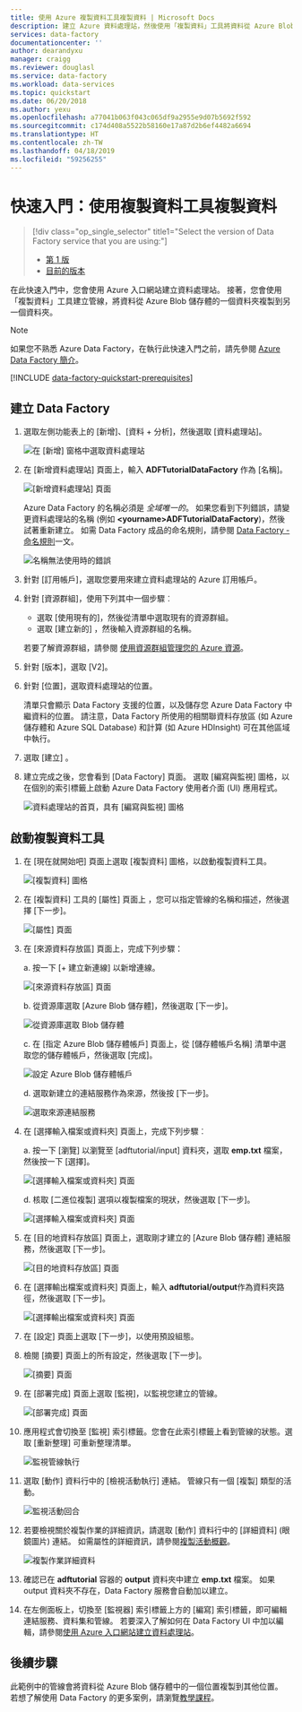 ```yaml
---
title: 使用 Azure 複製資料工具複製資料 | Microsoft Docs
description: 建立 Azure 資料處理站，然後使用「複製資料」工具將資料從 Azure Blob 儲存體中的某個位置複製到另一個位置。
services: data-factory
documentationcenter: ''
author: dearandyxu
manager: craigg
ms.reviewer: douglasl
ms.service: data-factory
ms.workload: data-services
ms.topic: quickstart
ms.date: 06/20/2018
ms.author: yexu
ms.openlocfilehash: a77041b063f043c065df9a2955e9d07b5692f592
ms.sourcegitcommit: c174d408a5522b58160e17a87d2b6ef4482a6694
ms.translationtype: HT
ms.contentlocale: zh-TW
ms.lasthandoff: 04/18/2019
ms.locfileid: "59256255"
---
```

# <a name="quickstart-use-the-copy-data-tool-to-copy-data"></a>快速入門：使用複製資料工具複製資料

> [!div class="op_single_selector" title1="Select the version of Data Factory service that you are using:"]
> * [第 1 版](v1/data-factory-copy-data-from-azure-blob-storage-to-sql-database.md)
> * [目前的版本](quickstart-create-data-factory-copy-data-tool.md)

在此快速入門中，您會使用 Azure 入口網站建立資料處理站。 接著，您會使用「複製資料」工具建立管線，將資料從 Azure Blob 儲存體的一個資料夾複製到另一個資料夾。 

> [!NOTE]
> 如果您不熟悉 Azure Data Factory，在執行此快速入門之前，請先參閱 [Azure Data Factory 簡介](data-factory-introduction.md)。 

[!INCLUDE [data-factory-quickstart-prerequisites](../../includes/data-factory-quickstart-prerequisites.md)] 

## <a name="create-a-data-factory"></a>建立 Data Factory

1. 選取左側功能表上的 [新增]、[資料 + 分析]，然後選取 [資料處理站]。 
   
   ![在 [新增] 窗格中選取資料處理站](./media/quickstart-create-data-factory-copy-data-tool/new-azure-data-factory-menu.png)
1. 在 [新增資料處理站] 頁面上，輸入 **ADFTutorialDataFactory** 作為 [名稱]。 
      
   ![[新增資料處理站] 頁面](./media/quickstart-create-data-factory-copy-data-tool/new-azure-data-factory.png)
 
   Azure Data Factory 的名稱必須是 *全域唯一的*。 如果您看到下列錯誤，請變更資料處理站的名稱 (例如 **&lt;yourname&gt;ADFTutorialDataFactory**)，然後試著重新建立。 如需 Data Factory 成品的命名規則，請參閱 [Data Factory - 命名規則](naming-rules.md)一文。
  
   ![名稱無法使用時的錯誤](./media/quickstart-create-data-factory-portal/name-not-available-error.png)
1. 針對 [訂用帳戶]，選取您要用來建立資料處理站的 Azure 訂用帳戶。 
1. 針對 [資源群組]，使用下列其中一個步驟︰
     
   - 選取 [使用現有的]，然後從清單中選取現有的資源群組。 
   - 選取 [建立新的] ，然後輸入資源群組的名稱。   
         
   若要了解資源群組，請參閱 [使用資源群組管理您的 Azure 資源](../azure-resource-manager/resource-group-overview.md)。  
1. 針對 [版本]，選取 [V2]。
1. 針對 [位置]，選取資料處理站的位置。 

   清單只會顯示 Data Factory 支援的位置，以及儲存您 Azure Data Factory 中繼資料的位置。 請注意，Data Factory 所使用的相關聯資料存放區 (如 Azure 儲存體和 Azure SQL Database) 和計算 (如 Azure HDInsight) 可在其他區域中執行。

1. 選取 [建立] 。
1. 建立完成之後，您會看到 [Data Factory] 頁面。 選取 [編寫與監視] 圖格，以在個別的索引標籤上啟動 Azure Data Factory 使用者介面 (UI) 應用程式。
   
   ![資料處理站的首頁，具有 [編寫與監視] 圖格](./media/quickstart-create-data-factory-copy-data-tool/data-factory-home-page.png)

## <a name="start-the-copy-data-tool"></a>啟動複製資料工具

1. 在 [現在就開始吧] 頁面上選取 [複製資料] 圖格，以啟動複製資料工具。 

   ![[複製資料] 圖格](./media/quickstart-create-data-factory-copy-data-tool/copy-data-tool-tile.png)

1. 在 [複製資料] 工具的 [屬性] 頁面上 ，您可以指定管線的名稱和描述，然後選擇 [下一步]。 

   ![[屬性] 頁面](./media/quickstart-create-data-factory-copy-data-tool/copy-data-tool-properties-page.png)
1. 在 [來源資料存放區]  頁面上，完成下列步驟：

    a. 按一下 [+ 建立新連線] 以新增連線。

    ![[來源資料存放區] 頁面](./media/quickstart-create-data-factory-copy-data-tool/new-source-linked-service.png)

    b. 從資源庫選取 [Azure Blob 儲存體]，然後選取 [下一步]。

    ![從資源庫選取 Blob 儲存體](./media/quickstart-create-data-factory-copy-data-tool/select-blob-source.png)

    c. 在 [指定 Azure Blob 儲存體帳戶] 頁面上，從 [儲存體帳戶名稱] 清單中選取您的儲存體帳戶，然後選取 [完成]。 

   ![設定 Azure Blob 儲存體帳戶](./media/quickstart-create-data-factory-copy-data-tool/configure-blob-storage.png)

   d. 選取新建立的連結服務作為來源，然後按 [下一步]。

   ![選取來源連結服務](./media/quickstart-create-data-factory-copy-data-tool/select-source-linked-service.png)


1. 在 [選擇輸入檔案或資料夾] 頁面上，完成下列步驟︰

   a. 按一下 [瀏覽] 以瀏覽至 [adftutorial/input] 資料夾，選取 **emp.txt** 檔案，然後按一下 [選擇]。 

   ![[選擇輸入檔案或資料夾] 頁面](./media/quickstart-create-data-factory-copy-data-tool/configure-source-path.png)

   d. 核取 [二進位複製] 選項以複製檔案的現狀，然後選取 [下一步]。 

   ![[選擇輸入檔案或資料夾] 頁面](./media/quickstart-create-data-factory-copy-data-tool/select-binary-copy.png)


1. 在 [目的地資料存放區] 頁面上，選取剛才建立的 [Azure Blob 儲存體] 連結服務，然後選取 [下一步]。 

   ![[目的地資料存放區] 頁面](./media/quickstart-create-data-factory-copy-data-tool/select-sink-linked-service.png)

1. 在 [選擇輸出檔案或資料夾] 頁面上，輸入 **adftutorial/output**作為資料夾路徑，然後選取 [下一步]。 

   ![[選擇輸出檔案或資料夾] 頁面](./media/quickstart-create-data-factory-copy-data-tool/configure-sink-path.png) 

1. 在 [設定] 頁面上選取 [下一步]，以使用預設組態。 

1. 檢閱 [摘要] 頁面上的所有設定，然後選取 [下一步]。 

    ![[摘要] 頁面](./media/quickstart-create-data-factory-copy-data-tool/summary-page.png)

1. 在 [部署完成] 頁面上選取 [監視]，以監視您建立的管線。 

    ![[部署完成] 頁面](./media/quickstart-create-data-factory-copy-data-tool/deployment-page.png)

1. 應用程式會切換至 [監視] 索引標籤。您會在此索引標籤上看到管線的狀態。選取 [重新整理] 可重新整理清單。 
    
    ![監視管線執行](./media/quickstart-create-data-factory-copy-data-tool/pipeline-monitoring.png)

1. 選取 [動作] 資料行中的 [檢視活動執行] 連結。 管線只有一個 [複製] 類型的活動。 

    ![監視活動回合](./media/quickstart-create-data-factory-copy-data-tool/activity-monitoring.png)
    
1. 若要檢視關於複製作業的詳細資訊，請選取 [動作] 資料行中的 [詳細資料] (眼鏡圖片) 連結。 如需屬性的詳細資訊，請參閱[複製活動概觀](copy-activity-overview.md)。

    ![複製作業詳細資料](./media/quickstart-create-data-factory-copy-data-tool/activity-execution-details.png)

1. 確認已在 **adftutorial** 容器的 **output** 資料夾中建立 **emp.txt** 檔案。 如果 output 資料夾不存在，Data Factory 服務會自動加以建立。 

1. 在左側面板上，切換至 [監視器] 索引標籤上方的 [編寫] 索引標籤，即可編輯連結服務、資料集和管線。 若要深入了解如何在 Data Factory UI 中加以編輯，請參閱[使用 Azure 入口網站建立資料處理站](quickstart-create-data-factory-portal.md)。

## <a name="next-steps"></a>後續步驟
此範例中的管線會將資料從 Azure Blob 儲存體中的一個位置複製到其他位置。 若想了解使用 Data Factory 的更多案例，請瀏覽[教學課程](tutorial-copy-data-portal.md)。 